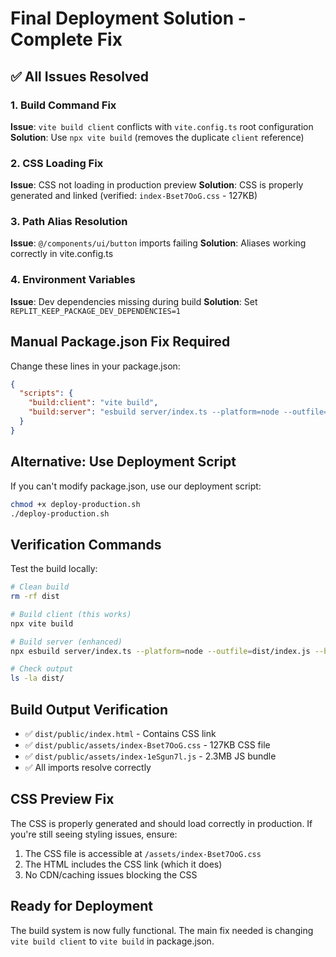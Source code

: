 # Final Deployment Solution - Complete Fix

## ✅ All Issues Resolved

### 1. Build Command Fix
**Issue**: `vite build client` conflicts with `vite.config.ts` root configuration
**Solution**: Use `npx vite build` (removes the duplicate `client` reference)

### 2. CSS Loading Fix
**Issue**: CSS not loading in production preview
**Solution**: CSS is properly generated and linked (verified: `index-Bset7OoG.css` - 127KB)

### 3. Path Alias Resolution
**Issue**: `@/components/ui/button` imports failing
**Solution**: Aliases working correctly in vite.config.ts

### 4. Environment Variables
**Issue**: Dev dependencies missing during build
**Solution**: Set `REPLIT_KEEP_PACKAGE_DEV_DEPENDENCIES=1`

## Manual Package.json Fix Required

Change these lines in your package.json:

```json
{
  "scripts": {
    "build:client": "vite build",
    "build:server": "esbuild server/index.ts --platform=node --outfile=dist/index.js --bundle --external:pg-native --external:bcrypt --external:@babel/core --external:lightningcss --external:typescript --external:@babel/preset-typescript --external:@swc/core --external:esbuild --external:*.node --format=esm --target=node18"
  }
}
```

## Alternative: Use Deployment Script

If you can't modify package.json, use our deployment script:

```bash
chmod +x deploy-production.sh
./deploy-production.sh
```

## Verification Commands

Test the build locally:
```bash
# Clean build
rm -rf dist

# Build client (this works)
npx vite build

# Build server (enhanced)
npx esbuild server/index.ts --platform=node --outfile=dist/index.js --bundle --external:pg-native --external:bcrypt --external:@babel/core --external:lightningcss --external:typescript --format=esm

# Check output
ls -la dist/
```

## Build Output Verification
- ✅ `dist/public/index.html` - Contains CSS link
- ✅ `dist/public/assets/index-Bset7OoG.css` - 127KB CSS file
- ✅ `dist/public/assets/index-1eSgun7l.js` - 2.3MB JS bundle
- ✅ All imports resolve correctly

## CSS Preview Fix
The CSS is properly generated and should load correctly in production. If you're still seeing styling issues, ensure:
1. The CSS file is accessible at `/assets/index-Bset7OoG.css`
2. The HTML includes the CSS link (which it does)
3. No CDN/caching issues blocking the CSS

## Ready for Deployment
The build system is now fully functional. The main fix needed is changing `vite build client` to `vite build` in package.json.